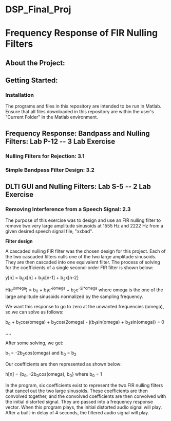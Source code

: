 # DSP_Final_Proj

# Frequency Response of FIR Nulling Filters
## About the Project:
## Getting Started:
### Installation
The programs and files in this repository are intended to be run in Matlab. Ensure that all files downloaded in this repository are within the user's "Current Folder" in the Matlab environment.
## Frequency Response: Bandpass and Nulling Filters: Lab P-12 -- 3 Lab Exercise
### Nulling Filters for Rejection: 3.1


### Simple Bandpass Filter Design: 3.2


## DLTI GUI and Nulling Filters: Lab S-5 -- 2 Lab Exercise
### Removing Interference from a Speech Signal: 2.3
The purpose of this exercise was to design and use an FIR nulling filter to remove two very large amplitude sinusoids at 1555 Hz and 2222 Hz from a given desired speech signal file, "xxbad".

**Filter design**

A cascaded nulling FIR filter was the chosen design for this project. Each of the two cascaded filters nulls one of the two large amplitude sinusoids. They are then cascaded into one equivalent filter. The process of solving for the coefficients of a single second-order FIR filter is shown below:

y[n] = b<sub>0</sub>x[n] + b<sub>1</sub>x[n-1] + b<sub>2</sub>x[n-2]

H(e<sup>jomega</sup>) = b<sub>0</sub> + b<sub>1</sub>e<sup>-jomega</sup> + b<sub>2</sub>e<sup>-2j*omega</sup>
  where omega is the one of the large amplitude sinusoids normalized by the sampling frequency.

We want this response to go to zero at the unwanted frequencies (omega), so we can solve as follows:

b<sub>0</sub> + b<sub>1</sub>cos(omega) + b<sub>2</sub>cos(2omega) - j(b<sub>1</sub>sin(omega) + b<sub>2</sub>sin(omega)) = 0

**....**

After some solving, we get:

b<sub>1</sub> = -2b<sub>2</sub>cos(omega) and b<sub>0</sub> = b<sub>2</sub>

Our coefficients are then represented as shown below:

h[n] = {b<sub>0</sub>, -2b<sub>0</sub>cos(omega), b<sub>0</sub>} where  b<sub>0</sub> = 1


In the program, six coefficients exist to represent the two FIR nulling filters that cancel out the two large sinusoids. These coefficients are then convolved together, and the convolved coefficients are then convolved with the initial distorted signal. They are passed into a frequency response vector. When this program plays, the initial distorted audio signal will play. After a built-in delay of 4 seconds, the filtered audio signal will play.
